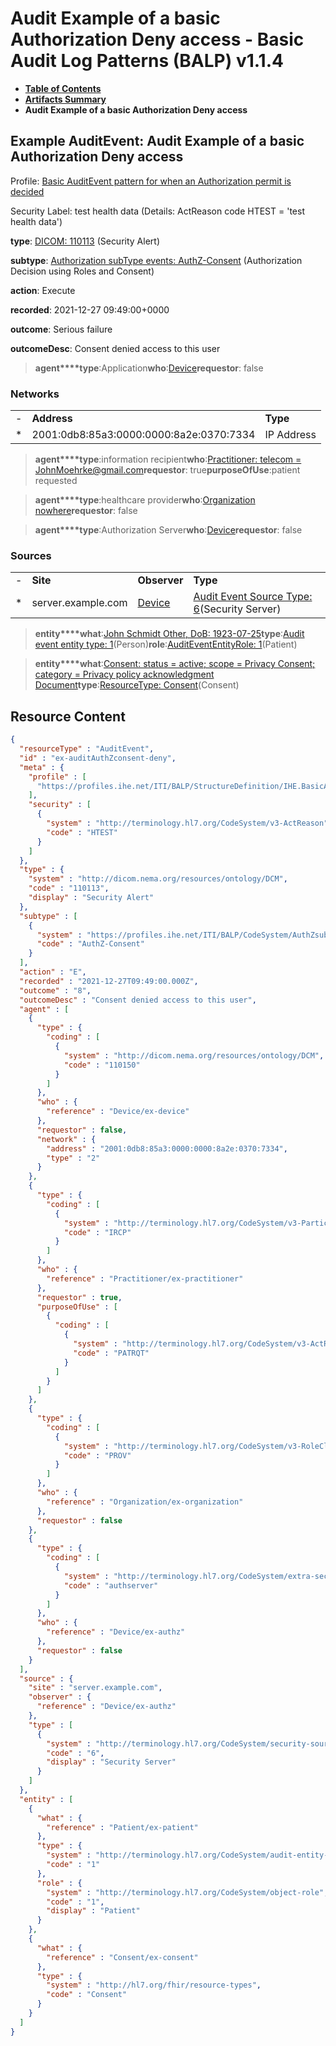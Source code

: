 # Audit Example of a basic Authorization Deny access - Basic Audit Log Patterns (BALP) v1.1.4

* [**Table of Contents**](toc.md)
* [**Artifacts Summary**](artifacts.md)
* **Audit Example of a basic Authorization Deny access**

## Example AuditEvent: Audit Example of a basic Authorization Deny access

Profile: [Basic AuditEvent pattern for when an Authorization permit is decided](StructureDefinition-IHE.BasicAudit.AuthZconsent.md)

Security Label: test health data (Details: ActReason code HTEST = 'test health data')

**type**: [DICOM: 110113](http://hl7.org/fhir/R4/codesystem-dicom-dcim.html#dicom-dcim-110113) (Security Alert)

**subtype**: [Authorization subType events: AuthZ-Consent](CodeSystem-AuthZsubType.md#AuthZsubType-AuthZ-Consent) (Authorization Decision using Roles and Consent)

**action**: Execute

**recorded**: 2021-12-27 09:49:00+0000

**outcome**: Serious failure

**outcomeDesc**: Consent denied access to this user

> **agent****type**:Application**who**:[Device](Device-ex-device.md)**requestor**: false

### Networks

| | | |
| :--- | :--- | :--- |
| - | **Address** | **Type** |
| * | 2001:0db8:85a3:0000:0000:8a2e:0370:7334 | IP Address |


> **agent****type**:information recipient**who**:[Practitioner: telecom = JohnMoehrke@gmail.com](Practitioner-ex-practitioner.md)**requestor**: true**purposeOfUse**:patient requested

> **agent****type**:healthcare provider**who**:[Organization nowhere](Organization-ex-organization.md)**requestor**: false

> **agent****type**:Authorization Server**who**:[Device](Device-ex-authz.md)**requestor**: false

### Sources

| | | | |
| :--- | :--- | :--- | :--- |
| - | **Site** | **Observer** | **Type** |
| * | server.example.com | [Device](Device-ex-authz.md) | [Audit Event Source Type: 6](http://terminology.hl7.org/6.5.0/CodeSystem-security-source-type.html#security-source-type-6)(Security Server) |

> **entity****what**:[John Schmidt Other, DoB: 1923-07-25](Patient-ex-patient.md)**type**:[Audit event entity type: 1](http://terminology.hl7.org/6.5.0/CodeSystem-audit-entity-type.html#audit-entity-type-1)(Person)**role**:[AuditEventEntityRole: 1](http://terminology.hl7.org/6.5.0/CodeSystem-object-role.html#object-role-1)(Patient)

> **entity****what**:[Consent: status = active; scope = Privacy Consent; category = Privacy policy acknowledgment Document](Consent-ex-consent.md)**type**:[ResourceType: Consent](http://hl7.org/fhir/R4/codesystem-resource-types.html#resource-types-Consent)(Consent)



## Resource Content

```json
{
  "resourceType" : "AuditEvent",
  "id" : "ex-auditAuthZconsent-deny",
  "meta" : {
    "profile" : [
      "https://profiles.ihe.net/ITI/BALP/StructureDefinition/IHE.BasicAudit.AuthZconsent"
    ],
    "security" : [
      {
        "system" : "http://terminology.hl7.org/CodeSystem/v3-ActReason",
        "code" : "HTEST"
      }
    ]
  },
  "type" : {
    "system" : "http://dicom.nema.org/resources/ontology/DCM",
    "code" : "110113",
    "display" : "Security Alert"
  },
  "subtype" : [
    {
      "system" : "https://profiles.ihe.net/ITI/BALP/CodeSystem/AuthZsubType",
      "code" : "AuthZ-Consent"
    }
  ],
  "action" : "E",
  "recorded" : "2021-12-27T09:49:00.000Z",
  "outcome" : "8",
  "outcomeDesc" : "Consent denied access to this user",
  "agent" : [
    {
      "type" : {
        "coding" : [
          {
            "system" : "http://dicom.nema.org/resources/ontology/DCM",
            "code" : "110150"
          }
        ]
      },
      "who" : {
        "reference" : "Device/ex-device"
      },
      "requestor" : false,
      "network" : {
        "address" : "2001:0db8:85a3:0000:0000:8a2e:0370:7334",
        "type" : "2"
      }
    },
    {
      "type" : {
        "coding" : [
          {
            "system" : "http://terminology.hl7.org/CodeSystem/v3-ParticipationType",
            "code" : "IRCP"
          }
        ]
      },
      "who" : {
        "reference" : "Practitioner/ex-practitioner"
      },
      "requestor" : true,
      "purposeOfUse" : [
        {
          "coding" : [
            {
              "system" : "http://terminology.hl7.org/CodeSystem/v3-ActReason",
              "code" : "PATRQT"
            }
          ]
        }
      ]
    },
    {
      "type" : {
        "coding" : [
          {
            "system" : "http://terminology.hl7.org/CodeSystem/v3-RoleClass",
            "code" : "PROV"
          }
        ]
      },
      "who" : {
        "reference" : "Organization/ex-organization"
      },
      "requestor" : false
    },
    {
      "type" : {
        "coding" : [
          {
            "system" : "http://terminology.hl7.org/CodeSystem/extra-security-role-type",
            "code" : "authserver"
          }
        ]
      },
      "who" : {
        "reference" : "Device/ex-authz"
      },
      "requestor" : false
    }
  ],
  "source" : {
    "site" : "server.example.com",
    "observer" : {
      "reference" : "Device/ex-authz"
    },
    "type" : [
      {
        "system" : "http://terminology.hl7.org/CodeSystem/security-source-type",
        "code" : "6",
        "display" : "Security Server"
      }
    ]
  },
  "entity" : [
    {
      "what" : {
        "reference" : "Patient/ex-patient"
      },
      "type" : {
        "system" : "http://terminology.hl7.org/CodeSystem/audit-entity-type",
        "code" : "1"
      },
      "role" : {
        "system" : "http://terminology.hl7.org/CodeSystem/object-role",
        "code" : "1",
        "display" : "Patient"
      }
    },
    {
      "what" : {
        "reference" : "Consent/ex-consent"
      },
      "type" : {
        "system" : "http://hl7.org/fhir/resource-types",
        "code" : "Consent"
      }
    }
  ]
}

```

